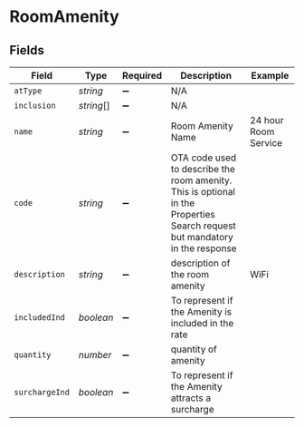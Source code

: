 # RoomAmenity


## Fields

| Field                                                                                                                       | Type                                                                                                                        | Required                                                                                                                    | Description                                                                                                                 | Example                                                                                                                     |
| --------------------------------------------------------------------------------------------------------------------------- | --------------------------------------------------------------------------------------------------------------------------- | --------------------------------------------------------------------------------------------------------------------------- | --------------------------------------------------------------------------------------------------------------------------- | --------------------------------------------------------------------------------------------------------------------------- |
| `atType`                                                                                                                    | *string*                                                                                                                    | :heavy_minus_sign:                                                                                                          | N/A                                                                                                                         |                                                                                                                             |
| `inclusion`                                                                                                                 | *string*[]                                                                                                                  | :heavy_minus_sign:                                                                                                          | N/A                                                                                                                         |                                                                                                                             |
| `name`                                                                                                                      | *string*                                                                                                                    | :heavy_minus_sign:                                                                                                          | Room Amenity Name                                                                                                           | 24 hour Room Service                                                                                                        |
| `code`                                                                                                                      | *string*                                                                                                                    | :heavy_minus_sign:                                                                                                          | OTA code used to describe the room amenity. This is optional in the Properties Search request but mandatory in the response |                                                                                                                             |
| `description`                                                                                                               | *string*                                                                                                                    | :heavy_minus_sign:                                                                                                          | description of the room amenity                                                                                             | WiFi                                                                                                                        |
| `includedInd`                                                                                                               | *boolean*                                                                                                                   | :heavy_minus_sign:                                                                                                          | To represent if the Amenity is included in the rate                                                                         |                                                                                                                             |
| `quantity`                                                                                                                  | *number*                                                                                                                    | :heavy_minus_sign:                                                                                                          | quantity of amenity                                                                                                         |                                                                                                                             |
| `surchargeInd`                                                                                                              | *boolean*                                                                                                                   | :heavy_minus_sign:                                                                                                          | To represent if the Amenity attracts a surcharge                                                                            |                                                                                                                             |